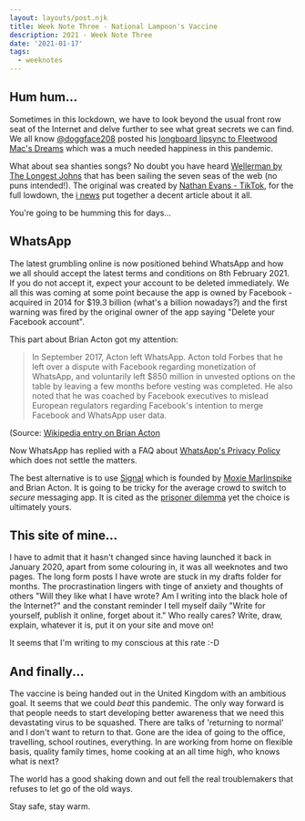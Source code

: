 ```yaml
---
layout: layouts/post.njk
title: Week Note Three - National Lampoon's Vaccine
description: 2021 - Week Note Three
date: '2021-01-17'
tags:
  - weeknotes
---
```


## Hum hum...

Sometimes in this lockdown, we have to look beyond the usual front row seat of the Internet and delve further to see what great secrets we can find. We all know  [@doggface208](https://twitter.com/doggface208/) posted his [longboard lipsync to Fleetwood Mac's Dreams](https://twitter.com/doggface208/status/1310295094545641472) which was a much needed happiness in this pandemic.

What about sea shanties songs? No doubt you have heard [Wellerman by The Longest Johns](https://www.youtube.com/watch?v=-KO7cofMJH0) that has been sailing the seven seas of the web (no puns intended!). The original was created by [Nathan Evans - TikTok](https://www.tiktok.com/@nathanevanss/video/6910995345421962498), for the full lowdown, the [i news](https://inews.co.uk/light-relief/offbeat/sea-shanty-tiktok-the-wellerman-nathan-evans-policeman-scottish-829800) put together a decent article about it all.

You're going to be humming this for days...

## WhatsApp

The latest grumbling online is now positioned behind WhatsApp and how we all should accept the latest terms and conditions on 8th February 2021. If you do not accept it, expect your account to be deleted immediately. We all this was coming at some point because the app is owned by Facebook - acquired in 2014 for $19.3 billion (what's a billion nowadays?) and the first warning was fired by the original owner of the app saying "Delete your Facebook account".

This part about Brian Acton got my attention:

> In September 2017, Acton left WhatsApp. Acton told Forbes that he left over a dispute with Facebook regarding monetization of WhatsApp, and voluntarily left $850 million in unvested options on the table by leaving a few months before vesting was completed. He also noted that he was coached by Facebook executives to mislead European regulators regarding Facebook's intention to merge Facebook and WhatsApp user data.

(Source: [Wikipedia entry on Brian Acton](https://en.wikipedia.org/wiki/Brian_Acton)

Now WhatsApp has replied with a FAQ about [WhatsApp's Privacy Policy](https://faq.whatsapp.com/general/security-and-privacy/answering-your-questions-about-whatsapps-privacy-policy/?lang=en) which does not settle the matters.

The best alternative is to use [Signal](https://signal.org) which is founded by [Moxie Marlinspike](https://en.wikipedia.org/wiki/Moxie_Marlinspike) and Brian Acton. It is going to be tricky for the average crowd to switch to _secure_ messaging app. It is cited as the [prisoner dilemma](https://en.wikipedia.org/wiki/Prisoner%27s_dilemma) yet the choice is ultimately yours.

## This site of mine...

I have to admit that it hasn't changed since having launched it back in January 2020, apart from some colouring in, it was all weeknotes and two pages. The long form posts I have wrote are stuck in my drafts folder for months. The procrastination lingers with tinge of anxiety and thoughts of others "Will they like what I have wrote? Am I writing into the black hole of the Internet?" and the constant reminder I tell myself daily "Write for yourself, publish it online, forget about it." Who really cares? Write, draw, explain, whatever it is, put it on your site and move on!

It seems that I'm writing to my conscious at this rate :-D

## And finally...

The vaccine is being handed out in the United Kingdom with an ambitious goal. It seems that we could _beat_ this pandemic. The only way forward is that people needs to start developing better awareness that we need this devastating virus to be squashed. There are talks of 'returning to normal' and I don't want to return to that. Gone are the idea of going to the office, travelling, school routines, everything. In are working from home on flexible basis, quality family times, home cooking at an all time high, who knows what is next?

The world has a good shaking down and out fell the real troublemakers that refuses to let go of the old ways.

Stay safe, stay warm.
